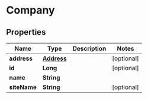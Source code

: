 
# Company

## Properties
Name | Type | Description | Notes
------------ | ------------- | ------------- | -------------
**address** | [**Address**](Address.md) |  |  [optional]
**id** | **Long** |  |  [optional]
**name** | **String** |  | 
**siteName** | **String** |  |  [optional]



